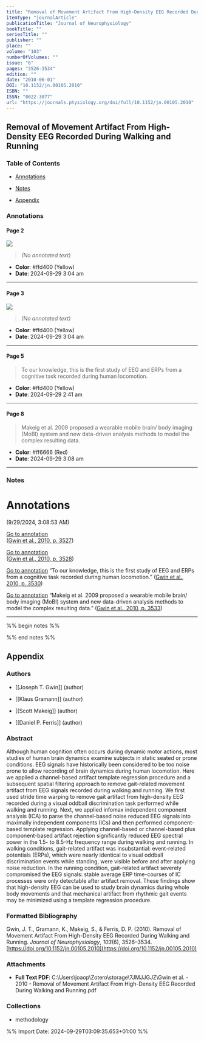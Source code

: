 ```yaml
---
title: "Removal of Movement Artifact From High-Density EEG Recorded During Walking and Running"
itemType: "journalArticle"
publicationTitle: "Journal of Neurophysiology"
bookTitle: ""
seriesTitle: ""
publisher: ""
place: ""
volume: "103"
numberOfVolumes: ""
issue: "6"
pages: "3526-3534"
edition: ""
date: "2010-06-01"
DOI: "10.1152/jn.00105.2010"
ISBN: ""
ISSN: "0022-3077"
url: "https://journals.physiology.org/doi/full/10.1152/jn.00105.2010"
---
```


## Removal of Movement Artifact From High-Density EEG Recorded During Walking and Running

### Table of Contents

- [Annotations](#annotations)

- [Notes](#notes)

- [Appendix](#appendix)

### Annotations




#### Page 2




![](<0 - Supplementary/images/gwinRemovalMovementArtifact2010.md/image-2-x27-y33.png>)



> *(No annotated text)*




- **Color**: #ffd400 (Yellow)
- **Date**: 2024-09-29 3:04 am

---



#### Page 3




![](<0 - Supplementary/images/gwinRemovalMovementArtifact2010.md/image-3-x36-y34.png>)



> *(No annotated text)*




- **Color**: #ffd400 (Yellow)
- **Date**: 2024-09-29 3:04 am

---



#### Page 5






> To our knowledge, this is the first study of EEG and ERPs from a cognitive task recorded during human locomotion.




- **Color**: #ffd400 (Yellow)
- **Date**: 2024-09-29 2:41 am

---



#### Page 8






> Makeig et al. 2009 proposed a wearable mobile brain/ body imaging (MoBI) system and new data-driven analysis methods to model the complex resulting data.




- **Color**: #ff6666 (Red)
- **Date**: 2024-09-29 3:08 am

---





### Notes



# Annotations  
(9/29/2024, 3:08:53 AM)

  
[Go to annotation](zotero://open-pdf/library/items/7JMJJGJZ?page=3527&annotation=CNB7Q2KF)  
([Gwin et al., 2010, p. 3527](zotero://select/library/items/MAMKWSVE))

  
[Go to annotation](zotero://open-pdf/library/items/7JMJJGJZ?page=3528&annotation=VTPBNBNR)  
([Gwin et al., 2010, p. 3528](zotero://select/library/items/MAMKWSVE))

[Go to annotation](zotero://open-pdf/library/items/7JMJJGJZ?page=3530&annotation=YBXZMH6L) “To our knowledge, this is the first study of EEG and ERPs from a cognitive task recorded during human locomotion.” ([Gwin et al., 2010, p. 3530](zotero://select/library/items/MAMKWSVE))

[Go to annotation](zotero://open-pdf/library/items/7JMJJGJZ?page=3533&annotation=NCCZPAVJ) “Makeig et al. 2009 proposed a wearable mobile brain/ body imaging (MoBI) system and new data-driven analysis methods to model the complex resulting data.” ([Gwin et al., 2010, p. 3533](zotero://select/library/items/MAMKWSVE))

---



%% begin notes %%

<!-- Write your personal notes here -->

%% end notes %%

## Appendix

### Authors


- [[Joseph T. Gwin]] (author)

- [[Klaus Gramann]] (author)

- [[Scott Makeig]] (author)

- [[Daniel P. Ferris]] (author)



### Abstract

Although human cognition often occurs during dynamic motor actions, most studies of human brain dynamics examine subjects in static seated or prone conditions. EEG signals have historically been considered to be too noise prone to allow recording of brain dynamics during human locomotion. Here we applied a channel-based artifact template regression procedure and a subsequent spatial filtering approach to remove gait-related movement artifact from EEG signals recorded during walking and running. We first used stride time warping to remove gait artifact from high-density EEG recorded during a visual oddball discrimination task performed while walking and running. Next, we applied infomax independent component analysis (ICA) to parse the channel-based noise reduced EEG signals into maximally independent components (ICs) and then performed component-based template regression. Applying channel-based or channel-based plus component-based artifact rejection significantly reduced EEG spectral power in the 1.5- to 8.5-Hz frequency range during walking and running. In walking conditions, gait-related artifact was insubstantial: event-related potentials (ERPs), which were nearly identical to visual oddball discrimination events while standing, were visible before and after applying noise reduction. In the running condition, gait-related artifact severely compromised the EEG signals: stable average ERP time-courses of IC processes were only detectable after artifact removal. These findings show that high-density EEG can be used to study brain dynamics during whole body movements and that mechanical artifact from rhythmic gait events may be minimized using a template regression procedure.


### Formatted Bibliography

Gwin, J. T., Gramann, K., Makeig, S., & Ferris, D. P. (2010). Removal of Movement Artifact From High-Density EEG Recorded During Walking and Running. _Journal of Neurophysiology_, _103_(6), 3526–3534. [https://doi.org/10.1152/jn.00105.2010](https://doi.org/10.1152/jn.00105.2010)




### Attachments


- **Full Text PDF**: C:\Users\joaop\Zotero\storage\7JMJJGJZ\Gwin et al. - 2010 - Removal of Movement Artifact From High-Density EEG Recorded During Walking and Running.pdf




### Collections


- methodology






%% Import Date: 2024-09-29T03:09:35.653+01:00 %%
